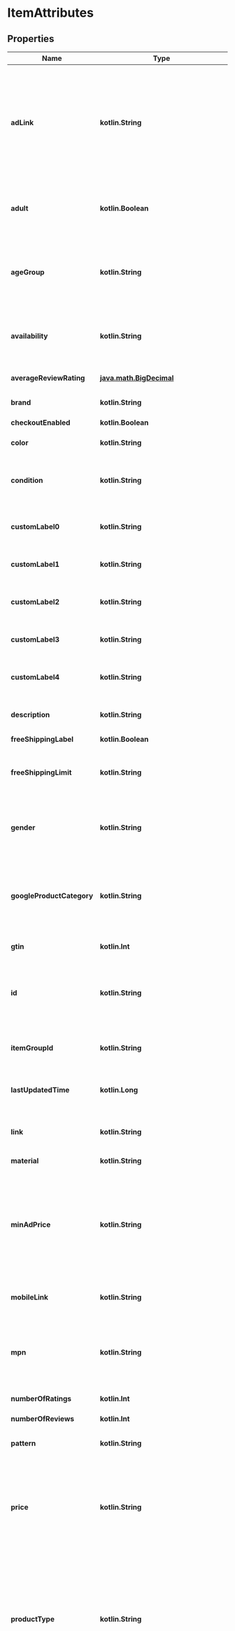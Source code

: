 
# ItemAttributes

## Properties
| Name | Type | Description | Notes |
| ------------ | ------------- | ------------- | ------------- |
| **adLink** | **kotlin.String** | Allows advertisers to specify a separate URL that can be used to track traffic coming from Pinterest shopping ads. Must send full URL including tracking—do not send tracking parameters only. At this time we do not support impression tracking. Must begin with http:// or https://. |  [optional] |
| **adult** | **kotlin.Boolean** | Set this attribute to TRUE if you&#39;re submitting items that are considered “adult”. These will not be shown on Pinterest. |  [optional] |
| **ageGroup** | **kotlin.String** | The age group to apply a demographic range to the product. Must be one of the following values (upper or lowercased): ‘newborn’ , ‘infant’, ‘toddler’, ‘kids’, or ‘adult’. |  [optional] |
| **availability** | **kotlin.String** | The availability of the product. Must be one of the following values (upper or lowercased): ‘in stock’, ‘out of stock’ , ‘preorder’. |  [optional] |
| **averageReviewRating** | [**java.math.BigDecimal**](java.math.BigDecimal.md) | Average reviews for the item. Can be a number from 1-5. |  [optional] |
| **brand** | **kotlin.String** | The brand of the product. |  [optional] |
| **checkoutEnabled** | **kotlin.Boolean** | This attribute is not supported anymore. |  [optional] |
| **color** | **kotlin.String** | The primary color of the product. |  [optional] |
| **condition** | **kotlin.String** | The condition of the product. Must be one of the following values (upper or lowercased): ‘new’, ‘used’, or ‘refurbished’. |  [optional] |
| **customLabel0** | **kotlin.String** | &lt;p&gt;&lt;&#x3D; 1000 characters&lt;/p&gt; &lt;p&gt;Custom grouping of products.&lt;/p&gt; |  [optional] |
| **customLabel1** | **kotlin.String** | &lt;p&gt;&lt;&#x3D; 1000 characters&lt;/p&gt; &lt;p&gt;Custom grouping of products.&lt;/p&gt; |  [optional] |
| **customLabel2** | **kotlin.String** | &lt;p&gt;&lt;&#x3D; 1000 characters&lt;/p&gt; &lt;p&gt;Custom grouping of products.&lt;/p&gt; |  [optional] |
| **customLabel3** | **kotlin.String** | &lt;p&gt;&lt;&#x3D; 1000 characters&lt;/p&gt; &lt;p&gt;Custom grouping of products.&lt;/p&gt; |  [optional] |
| **customLabel4** | **kotlin.String** | &lt;p&gt;&lt;&#x3D; 1000 characters&lt;/p&gt; &lt;p&gt;Custom grouping of products.&lt;/p&gt; |  [optional] |
| **description** | **kotlin.String** | &lt;p&gt;&lt;&#x3D; 10000 characters&lt;/p&gt; &lt;p&gt;The description of the product.&lt;/p&gt; |  [optional] |
| **freeShippingLabel** | **kotlin.Boolean** | The item is free to ship. |  [optional] |
| **freeShippingLimit** | **kotlin.String** | The minimum order purchase necessary for the customer to get free shipping. Only relevant if free shipping is offered. |  [optional] |
| **gender** | **kotlin.String** | The gender associated with the product. Must be one of the following values (upper or lowercased): ‘male’, ‘female’ , or ‘unisex’. |  [optional] |
| **googleProductCategory** | **kotlin.String** | The categorization of the product based on the standardized Google Product Taxonomy. This is a set taxonomy. Both the text values and numeric codes are accepted. |  [optional] |
| **gtin** | **kotlin.Int** | The unique universal product identifier. |  [optional] |
| **id** | **kotlin.String** | &lt;p&gt;&lt;&#x3D; 127 characters&lt;/p&gt; &lt;p&gt;The user-created unique ID that represents the product. Only Unicode characters are accepted.&lt;/p&gt; |  [optional] |
| **itemGroupId** | **kotlin.String** | &lt;p&gt;&lt;&#x3D; 127 characters&lt;/p&gt; &lt;p&gt;The parent ID of the product.&lt;/p&gt; |  [optional] |
| **lastUpdatedTime** | **kotlin.Long** | The millisecond timestamp when the item was lastly modified by the merchant. |  [optional] |
| **link** | **kotlin.String** | &lt;p&gt;&lt;&#x3D; 511 characters&lt;/p&gt; &lt;p&gt;The landing page for the product.&lt;/p&gt; |  [optional] |
| **material** | **kotlin.String** | The material used to make the product. |  [optional] |
| **minAdPrice** | **kotlin.String** | The minimum advertised price of the product. It supports the following formats, \&quot;19.99 USD\&quot;, \&quot;19.99USD\&quot; and \&quot;19.99\&quot;. If the currency is not included, we default to US dollars. |  [optional] |
| **mobileLink** | **kotlin.String** | The mobile-optimized version of your landing page. Must begin with http:// or https://. |  [optional] |
| **mpn** | **kotlin.String** | Manufacturer Part Number are alpha-numeric codes created by the manufacturer of a product to uniquely identify it among all products from the same manufacturer. |  [optional] |
| **numberOfRatings** | **kotlin.Int** | The number of ratings for the item. |  [optional] |
| **numberOfReviews** | **kotlin.Int** | The number of reviews available for the item. |  [optional] |
| **pattern** | **kotlin.String** | The description of the pattern used for the product. |  [optional] |
| **price** | **kotlin.String** | The price of the product. It supports the following formats, \&quot;24.99 USD\&quot;, \&quot;24.99USD\&quot; and \&quot;24.99\&quot;. If the currency is not included, we default to US dollars. |  [optional] |
| **productType** | **kotlin.String** | &lt;p&gt;&lt;&#x3D; 1000 characters&lt;/p&gt; &lt;p&gt;The categorization of your product based on your custom product taxonomy. Subcategories must be sent separated by “ &gt; “. The &gt; must be wrapped by spaces. We do not recognize any other delimiters such as comma or pipe.&lt;/p&gt; |  [optional] |
| **salePrice** | **kotlin.String** | The discounted price of the product. The sale_price must be lower than the price. It supports the following formats, \&quot;14.99 USD\&quot;, \&quot;14.99USD\&quot; and \&quot;14.99\&quot;. If the currency is not included, we default to US dollars. |  [optional] |
| **shipping** | **kotlin.String** | Shipping consists of one group of up to four elements, country, region, service (all optional) and price (required). All colons, even for blank values, are required. |  [optional] |
| **shippingHeight** | **kotlin.String** | The height of the package needed to ship the product. Ensure there is a space between the numeric string and the metric. |  [optional] |
| **shippingWeight** | **kotlin.String** | The weight of the product. Ensure there is a space between the numeric string and the metric. |  [optional] |
| **shippingWidth** | **kotlin.String** | The width of the package needed to ship the product. Ensure there is a space between the numeric string and the metric. |  [optional] |
| **propertySize** | **kotlin.String** | The size of the product. |  [optional] |
| **sizeSystem** | **kotlin.String** | Indicates the country’s sizing system in which you are submitting your product. Must be one of the following values (upper or lowercased): ‘US’, ‘UK’, ‘EU’, ‘DE’ , ‘FR’, ‘JP’, ‘CN’, ‘IT’, ‘ BR’, ‘MEX’, or ‘AU’. |  [optional] |
| **sizeType** | **kotlin.String** | Additional description for the size. Must be one of the following values (upper or lowercased): ‘regular’, ‘petite’ , ‘plus’, ‘big_and_tall’, or ‘maternity’. |  [optional] |
| **tax** | **kotlin.String** | Tax consists of one group of up to four elements, country, region, rate (all required) and tax_ship (optional). All colons, even for blank values, are required. |  [optional] |
| **title** | **kotlin.String** | &lt;p&gt;&lt;&#x3D; 500 characters&lt;/p&gt; &lt;p&gt;The name of the product.&lt;/p&gt; |  [optional] |
| **variantNames** | **kotlin.collections.List&lt;kotlin.String&gt;** | Options for this variant. People will see these options next to your Pin and can select the one they want. List them in the order you want them displayed. |  [optional] |
| **variantValues** | **kotlin.collections.List&lt;kotlin.String&gt;** | Option values for this variant. People will see these options next to your Pin and can select the one they want. List them in the order you want them displayed. The order of the variant values must be consistent with the order of the variant names. |  [optional] |
| **additionalImageLink** | **kotlin.collections.List&lt;kotlin.String&gt;** | &lt;p&gt;&lt;&#x3D; 2000 characters&lt;/p&gt; &lt;p&gt;The links to additional images for your product. Up to ten additional images can be used to show a product from different angles or to show different stages. Must begin with http:// or https://.&lt;/p&gt; |  [optional] |
| **imageLink** | **kotlin.collections.List&lt;kotlin.String&gt;** | &lt;p&gt;&lt;&#x3D; 2000 characters&lt;/p&gt; &lt;p&gt;The link to the main product images. Images should be at least 75x75 pixels to avoid errors. Use the additional_image_link field to add more images of your product. The URL of your image_link must be accessible by the Pinterest user-agent, and send the accurate images. Please make sure there are no template or placeholder images at the link. Must start with http:// or https://.&lt;/p&gt; |  [optional] |
| **videoLink** | **kotlin.String** | &lt;p&gt;&lt;&#x3D; 2,000 characters&lt;/p&gt; &lt;p&gt;Hosted link to the product video.&lt;/p&gt; &lt;p&gt;File types for linked videos must be .mp4, .mov or .m4v.&lt;/p&gt; &lt;p&gt;File size cannot exceed 2GB.&lt;/p&gt; |  [optional] |



